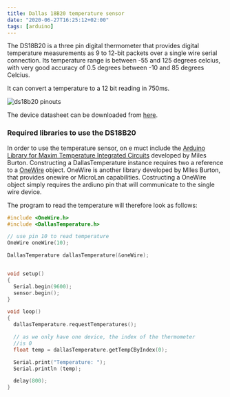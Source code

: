 ```yaml
---
title: Dallas 18B20 temperature sensor
date: "2020-06-27T16:25:12+02:00"
tags: [arduino]
---
```


The DS18B20 is a three pin digital thermometer that provides digital temperature measurements as 9 to 12-bit packets over a single wire serial connection. Its temperature range is between -55 and 125 degrees celcius, with very good accuracy of 0.5 degrees between -10 and 85 degrees Celcius.

It can convert a temperature to a 12 bit reading in 750ms.

![ds18b20 pinouts](/note/arduino/ds18b20_pinouts.jpeg)


The device datasheet can be downloaded from [here](https://datasheets.maximintegrated.com/en/ds/DS18B20.pdf).

### Required libraries to use the DS18B20

In order to use the temperature sensor, on e muct include the [Arduino Library for Maxim Temperature Integrated Circuits](https://github.com/milesburton/Arduino-Temperature-Control-Library) developed by Miles Burton. Constructing a DallasTemperature instance requires two a reference to a [OneWire](https://playground.arduino.cc/Learning/OneWire/) object. OneWire is another library developed by MIles Burton, that provides onewire or MicroLan capabilities. Costructing a OneWire object simply requires the ardiuno pin that will communicate to the single wire device.

The program to read the temperature will therefore look as follows:

``` C
#include <OneWire.h>
#include <DallasTemperature.h>

// use pin 10 to read temperature
OneWire oneWire(10);

DallasTemperature dallasTemperature(&oneWire);


void setup()
{
  Serial.begin(9600);
  sensor.begin();
}

void loop()
{
  dallasTemperature.requestTemperatures();

  // as we only have one device, the index of the thermometer
  //is 0
  float temp = dallasTemperature.getTempCByIndex(0);

  Serial.print("Temperature: ");
  Serial.println (temp);

  delay(800);
}
```
